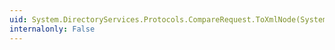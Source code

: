 ```yaml
---
uid: System.DirectoryServices.Protocols.CompareRequest.ToXmlNode(System.Xml.XmlDocument)
internalonly: False
---
```

